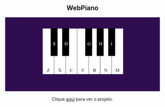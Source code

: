 <h2 align="center">WebPiano</h2>

<img src="/notas/Captura de Tela (18).png" alt="My cool logo"/>
<p align="center"> Clique <a href="https://jplimasil.github.io/WebPiano/" target="_blank">aqui</a> para ver o projeto.
